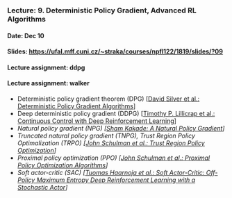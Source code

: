 ### Lecture: 9. Deterministic Policy Gradient, Advanced RL Algorithms
#### Date: Dec 10
#### Slides: https://ufal.mff.cuni.cz/~straka/courses/npfl122/1819/slides/?09
#### Lecture assignment: ddpg
#### Lecture assignment: walker

- Deterministic policy gradient theorem (DPG) [[David Silver et al.: Deterministic Policy Gradient Algorithms](http://proceedings.mlr.press/v32/silver14.pdf)]
- Deep deterministic policy gradient (DDPG) [[Timothy P. Lillicrap et al.: Continuous Control with Deep Reinforcement Learning](https://arxiv.org/abs/1509.02971)]
- *Natural policy gradient (NPG) [[Sham Kakade: A Natural Policy Gradient](https://papers.nips.cc/paper/2073-a-natural-policy-gradient.pdf)]*
- *Truncated natural policy gradient (TNPG), Trust Region Policy Optimalization (TRPO) [[John Schulman et al.: Trust Region Policy Optimization](https://arxiv.org/abs/1502.05477)]*
- *Proximal policy optimization (PPO) [[John Schulman et al.: Proximal Policy Optimization Algorithms](https://arxiv.org/abs/1707.06347)]*
- *Soft actor-critic (SAC) [[Tuomas Haarnoja et al.: Soft Actor-Critic: Off-Policy Maximum Entropy Deep Reinforcement Learning with a Stochastic Actor](https://arxiv.org/abs/1801.01290)]*
